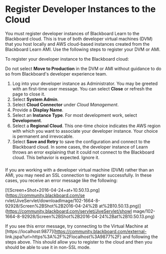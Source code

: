 # Register Developer Instances to the Cloud
You must register developer instances of Blackboard Learn to the Blackboard
cloud. This is true of both developer virtual machines (DVM) that you host
locally and AWS cloud-based instances created from the Blackboard Learn AMI.
Use the following steps to register your DVM or AMI.

To register your developer instance to the Blackboard cloud:

Do not select **Move to Production** in the DVM or AMI without guidance to do
so from Blackboard's developer experience team.

  1. Log into your developer instance as Administrator. You may be greeted with an first-time user message. You can select **Close** or refresh the page to close it.
  2. Select **System Admin**.
  3. Select **Cloud Connector** under _Cloud Management_.
  4. Provide a **Display Name**.
  5. Select an **Instance Type**. For most development work, select **Development**.
  6. Select a **Regional Cloud**. This one-time choice indicates the AWS region with which you want to associate your developer instance. Your choice is permanent and irrevocable.
  7. Select **Save and Retry** to save the configuration and connect to the Blackboard cloud. In some cases, the developer instance of Learn throws an error explaining that it could not connect to the Blackboard cloud. This behavior is expected. Ignore it.

###

If you are working with a developer virtual machine (DVM) rather than an AMI,
you may need an SSL connection to register successfully. In these cases, you
receive an error message like the following:

[![Screen+Shot+2016-04-24+at+10.50.13.png](https://community.blackboard.com/se
rvlet/JiveServlet/downloadImage/102-1664-8-92928/Screen%2BShot%2B2016-04-24%2B
at%2B10.50.13.png)](https://community.blackboard.com/servlet/JiveServlet/showI
mage/102-1664-8-92928/Screen%2BShot%2B2016-04-24%2Bat%2B10.50.13.png)

If you see this error message, try connecting to the Virtual Machine at
[https://localhost:9877](https://community.blackboard.com/external-
link.jspa?url=https%3A%2F%2Flocalhost%3A9877%2F) and following the steps
above. This should allow you to register to the cloud and then you should be
able to use it in non-SSL mode.

